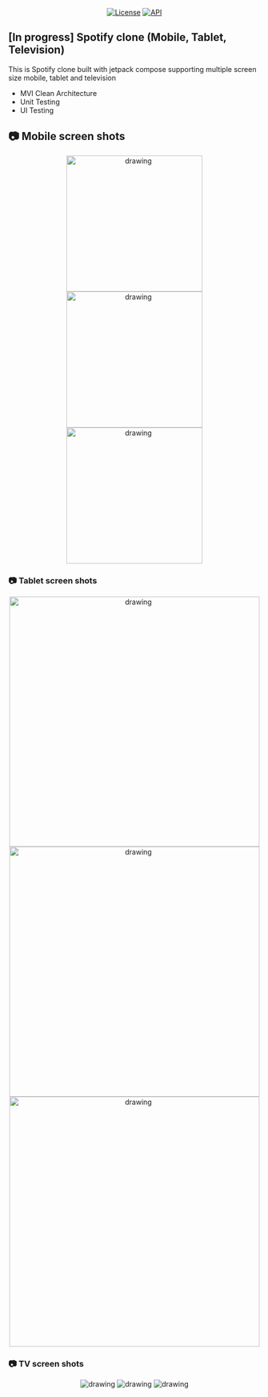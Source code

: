<p align="center">
  <a href="https://opensource.org/licenses/Apache-2.0"><img alt="License" src="https://img.shields.io/badge/License-Apache%202.0-blue.svg"/></a>
  <a href="https://android-arsenal.com/api?level=28"><img alt="API" src="https://img.shields.io/badge/API-28%2B-brightgreen.svg?style=flat"/></a>
</p>

## [In progress] Spotify clone (Mobile, Tablet, Television)
This is Spotify clone built with jetpack compose supporting multiple screen size mobile, tablet and television
- MVI Clean Architecture
- Unit Testing
- UI Testing

## 📷 Mobile screen shots

<p align="center">
<img src="resources/mobile-1.png" alt="drawing" width="272" />
<img src="resources/mobile-2.png" alt="drawing" width="272" />
<img src="resources/mobile-3.png" alt="drawing" width="272" />
</p>


### 📷 Tablet screen shots

<p align="center">
<img src="resources/tablet-1.png" alt="drawing"  width="500"  />
<img src="resources/tablet-2.png" alt="drawing"  width="500"  />
<img src="resources/tablet-3.png" alt="drawing"  width="500"  />
</p>

### 📷 TV screen shots

<p align="center">
<img src="resources/tv-1.png" alt="drawing" />
<img src="resources/tv-2.png" alt="drawing" />
<img src="resources/tv-3.png" alt="drawing" />
</p>
